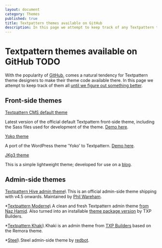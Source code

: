 ```yaml
---
layout: document
category: Themes
published: true
title: Textpattern themes available on GitHub
description: In this page we attempt to keep track of any Textpattern themes that are available on GitHub.
---
```


# Textpattern themes available on GitHub TODO

With the popularity of [GitHub](https://github.com), comes a natural tendency for Textpattern theme designers to make their theme code available there. In this page we attempt to keep track of them all [until we figure out something better](https://forum.textpattern.io/viewtopic.php?pid=263182).

## Front-side themes

[Textpattern CMS default theme](https://github.com/textpattern/textpattern-default-theme)

Latest version of the official default Textpattern front-side theme, including the Sass files used for development of the theme. [Demo here](http://default-theme.textpattern.io).

[Yoko theme](https://github.com/perlmonkey/txp-yoko-theme)

A port of the WordPress theme 'Yoko' to Textpattern. [Demo here](http://yoko.yauh.de/).

[JKg3 theme](https://github.com/JamieKnight/jkg3-Theme)

This is a simple lightweight theme; developed for use on a [blog](http://jkg3.com).

## Admin-side themes

[Textpattern Hive admin theme](http://github.com/philwareham/txp-hive-admin-theme*)\
This is an official admin-side theme shipping with v4.5 onwards.
Maintained by [Phil Wareham](http://twitter.com/philwareham).

\*[Textpattern
Moderne](http://github.com/weightshift/textpattern-moderne*)\
A clean and fresh Textpattern admin theme [from Naz
Hamid](http://weightshift.com/memo/textpattern-moderne). Also turned
into an installable [theme package
version](http://github.com/jstubbs/textpattern-moderne) by TXP Builders.

\*[Textpattern Khaki](http://github.com/jstubbs/Textpattern-Khaki*)\
Khaki is an admin theme from [TXP Builders](http://txpbuilders.com/)
based on the Remora theme.

\*[Steel](http://github.com/redbot/Steel*)\
Steel admin-side theme by
[redbot](http://www.redbot.it/txp/steel-theme).
